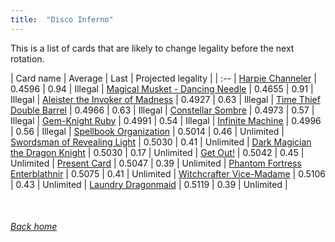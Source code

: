 ```yaml
---
title:  "Disco Inferno"
---
```


This is a list of cards that are likely to change legality before the next rotation.

| Card name | Average | Last | Projected legality |
| :-- |
[Harpie Channeler](https://db.ygoprodeck.com/card/?search=Harpie%20Channeler) | 0.4596 | 0.94 | Illegal |
[Magical Musket - Dancing Needle](https://db.ygoprodeck.com/card/?search=Magical%20Musket%20-%20Dancing%20Needle) | 0.4655 | 0.91 | Illegal |
[Aleister the Invoker of Madness](https://db.ygoprodeck.com/card/?search=Aleister%20the%20Invoker%20of%20Madness) | 0.4927 | 0.63 | Illegal |
[Time Thief Double Barrel](https://db.ygoprodeck.com/card/?search=Time%20Thief%20Double%20Barrel) | 0.4966 | 0.63 | Illegal |
[Constellar Sombre](https://db.ygoprodeck.com/card/?search=Constellar%20Sombre) | 0.4973 | 0.57 | Illegal |
[Gem-Knight Ruby](https://db.ygoprodeck.com/card/?search=Gem-Knight%20Ruby) | 0.4991 | 0.54 | Illegal |
[Infinite Machine](https://db.ygoprodeck.com/card/?search=Infinite%20Machine) | 0.4996 | 0.56 | Illegal |
[Spellbook Organization](https://db.ygoprodeck.com/card/?search=Spellbook%20Organization) | 0.5014 | 0.46 | Unlimited |
[Swordsman of Revealing Light](https://db.ygoprodeck.com/card/?search=Swordsman%20of%20Revealing%20Light) | 0.5030 | 0.41 | Unlimited |
[Dark Magician the Dragon Knight](https://db.ygoprodeck.com/card/?search=Dark%20Magician%20the%20Dragon%20Knight) | 0.5030 | 0.17 | Unlimited |
[Get Out!](https://db.ygoprodeck.com/card/?search=Get%20Out!) | 0.5042 | 0.45 | Unlimited |
[Present Card](https://db.ygoprodeck.com/card/?search=Present%20Card) | 0.5047 | 0.39 | Unlimited |
[Phantom Fortress Enterblathnir](https://db.ygoprodeck.com/card/?search=Phantom%20Fortress%20Enterblathnir) | 0.5075 | 0.41 | Unlimited |
[Witchcrafter Vice-Madame](https://db.ygoprodeck.com/card/?search=Witchcrafter%20Vice-Madame) | 0.5106 | 0.43 | Unlimited |
[Laundry Dragonmaid](https://db.ygoprodeck.com/card/?search=Laundry%20Dragonmaid) | 0.5119 | 0.39 | Unlimited |

<br>

###### [Back home](index)